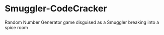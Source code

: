 # Smuggler-CodeCracker
Random Number Generator game disguised as a Smuggler breaking into a spice room
